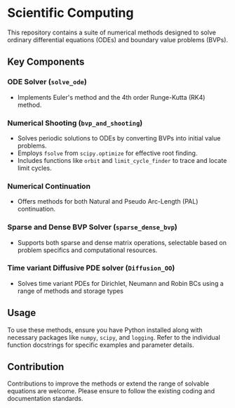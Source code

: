 # Scientific Computing

This repository contains a suite of numerical methods designed to solve ordinary differential equations (ODEs) and boundary value problems (BVPs).

## Key Components

### ODE Solver (`solve_ode`)

- Implements Euler's method and the 4th order Runge-Kutta (RK4) method.

### Numerical Shooting (`bvp_and_shooting`)

- Solves periodic solutions to ODEs by converting BVPs into initial value problems.
- Employs `fsolve` from `scipy.optimize` for effective root finding.
- Includes functions like `orbit` and `limit_cycle_finder` to trace and locate limit cycles.

### Numerical Continuation

- Offers methods for both Natural and Pseudo Arc-Length (PAL) continuation.

### Sparse and Dense BVP Solver (`sparse_dense_bvp`)

- Supports both sparse and dense matrix operations, selectable based on problem specifics and computational resources.

### Time variant Diffusive PDE solver (`Diffusion_OO`)

- Solves time variant PDEs for Dirichlet, Neumann and Robin BCs using a range of methods and storage types

## Usage

To use these methods, ensure you have Python installed along with necessary packages like `numpy`, `scipy`, and `logging`. Refer to the individual function docstrings for specific examples and parameter details.

## Contribution

Contributions to improve the methods or extend the range of solvable equations are welcome. Please ensure to follow the existing coding and documentation standards.

